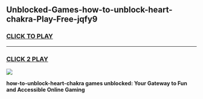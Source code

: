 
## Unblocked-Games-how-to-unblock-heart-chakra-Play-Free-jqfy9
<h3>
<a href="https://premium76.site?title=how-to-unblock-heart-chakra&ref=18A1">CLICK TO PLAY</a></h3>
<hr>

<h3>
<a href="https://premium76.site?title=how-to-unblock-heart-chakra&ref=18A1">CLICK 2 PLAY</a>
  
</h3>

<a href="https://premium76.site?title=how-to-unblock-heart-chakra&ref=18A1"><img src="https://clearcache.store/games.png"></a>


**how-to-unblock-heart-chakra games unblocked: Your Gateway to Fun and Accessible Online Gaming**
